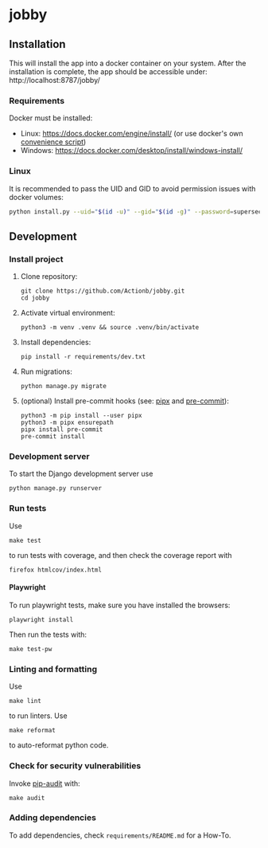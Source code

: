 # jobby

## Installation

This will install the app into a docker container on your system.
After the installation is complete, the app should be accessible under: http://localhost:8787/jobby/

### Requirements

Docker must be installed:  
* Linux: https://docs.docker.com/engine/install/ (or use docker's own [convenience script](https://get.docker.com/))
* Windows: https://docs.docker.com/desktop/install/windows-install/ 

### Linux

It is recommended to pass the UID and GID to avoid permission issues with docker volumes:
```sh
python install.py --uid="$(id -u)" --gid="$(id -g)" --password=supersecret
```


## Development

### Install project
1. Clone repository:
	```commandline
	git clone https://github.com/Actionb/jobby.git
	cd jobby
	```
2. Activate virtual environment:
	```commandline
	python3 -m venv .venv && source .venv/bin/activate
	```
3. Install dependencies:
	```commandline
	pip install -r requirements/dev.txt
	```
4. Run migrations:
	```commandline
	python manage.py migrate
	```
5. (optional) Install pre-commit hooks (see: [pipx](https://pipx.pypa.io/latest/installation/#installing-pipx) and [pre-commit](https://pre-commit.com/#install)):
	```commandline
	python3 -m pip install --user pipx
	python3 -m pipx ensurepath
	pipx install pre-commit
	pre-commit install
	```
 
### Development server

To start the Django development server use
```commandline
python manage.py runserver
```

### Run tests

Use 
```commandline
make test
```
to run tests with coverage, and then check the coverage report with
```commandline
firefox htmlcov/index.html
```

#### Playwright

To run playwright tests, make sure you have installed the browsers:
```commandline
playwright install
```
Then run the tests with:
```commandline
make test-pw
```

### Linting and formatting

Use 
```commandline
make lint
```
to run linters.
Use
```commandline
make reformat
```
to auto-reformat python code.

### Check for security vulnerabilities

Invoke [pip-audit](https://pypi.org/project/pip-audit/) with:
```commandline
make audit
```
 
### Adding dependencies

To add dependencies, check `requirements/README.md` for a How-To.